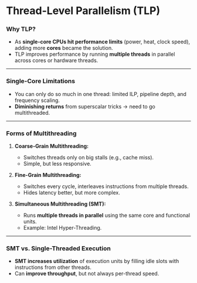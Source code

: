 # Thread-Level Parallelism (TLP)

### Why TLP?

* As **single-core CPUs hit performance limits** (power, heat, clock speed), adding more **cores** became the solution.
* TLP improves performance by running **multiple threads** in parallel across cores or hardware threads.

---

### Single-Core Limitations

* You can only do so much in one thread: limited ILP, pipeline depth, and frequency scaling.
* **Diminishing returns** from superscalar tricks → need to go multithreaded.

---

### Forms of Multithreading

1. **Coarse-Grain Multithreading:**

   * Switches threads only on big stalls (e.g., cache miss).
   * Simple, but less responsive.

2. **Fine-Grain Multithreading:**

   * Switches every cycle, interleaves instructions from multiple threads.
   * Hides latency better, but more complex.

3. **Simultaneous Multithreading (SMT):**

   * Runs **multiple threads in parallel** using the same core and functional units.
   * Example: Intel Hyper-Threading.

---

### SMT vs. Single-Threaded Execution

* **SMT increases utilization** of execution units by filling idle slots with instructions from other threads.
* Can **improve throughput**, but not always per-thread speed.

